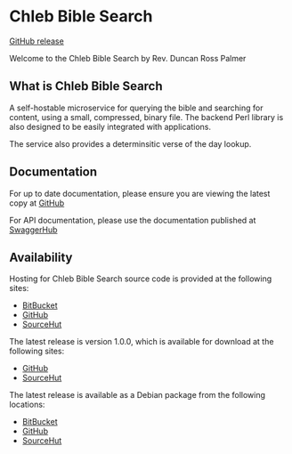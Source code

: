 # Chleb Bible Search

[GitHub release](https://github.com/daybologic/chleb-bible-search)

Welcome to the Chleb Bible Search by Rev. Duncan Ross Palmer

## What is Chleb Bible Search

A self-hostable microservice for querying the bible and searching for content, using a small, compressed, binary file.
The backend Perl library is also designed to be easily integrated with applications.

The service also provides a determinsitic verse of the day lookup.

## Documentation

For up to date documentation, please ensure you are viewing the latest copy at [GitHub](https://github.com/daybologic/chleb-bible-search/blob/master/README.md)

For API documentation, please use the documentation published at [SwaggerHub](https://app.swaggerhub.com/apis/M6KVM/chleb-bible-search/1.0.1)

## Availability

Hosting for Chleb Bible Search source code is provided at the following sites:

  * [BitBucket](https://bitbucket.org/2E0EOL/chleb-bible-search/commits/branch/master)
  * [GitHub](https://github.com/daybologic/chleb-bible-search)
  * [SourceHut](https://git.sr.ht/~m6kvm/chleb-bible-search)

The latest release is version 1.0.0, which is available for download at the following sites:

  * [GitHub](https://github.com/daybologic/chleb-bible-search/archive/refs/tags/v1.0.1.tar.gz)
  * [SourceHut](https://git.sr.ht/~m6kvm/chleb-bible-search/archive/v1.0.1.tar.gz)

The latest release is available as a Debian package from the following locations:

  * [BitBucket](https://bitbucket.org/2E0EOL/chleb-bible-search/downloads/chleb-bible-search_1.0.1_all.deb)
  * [GitHub](https://github.com/daybologic/chleb-bible-search/releases/download/v1.0.0/chleb-bible-search_1.0.1_all.deb)
  * [SourceHut](https://git.sr.ht/~m6kvm/chleb-bible-search/refs/v1.0.1)
